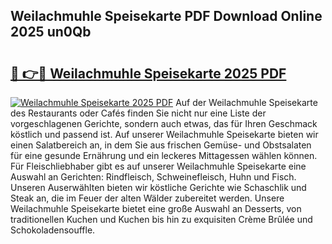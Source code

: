 ## Weilachmuhle Speisekarte PDF Download Online 2025 un0Qb

# <h2><a href="http://gcdo4it.nevu.top/?p=Weilachmuhle+Speisekarte">🔗 👉🔴 Weilachmuhle Speisekarte 2025 PDF</a></h2>

[![Weilachmuhle Speisekarte 2025 PDF](https://i.imgur.com/dBaPXMq.png)](http://gcdo4it.nevu.top/?p=Weilachmuhle+Speisekarte)
Auf der Weilachmuhle Speisekarte des Restaurants oder Cafés finden Sie nicht nur eine Liste der vorgeschlagenen Gerichte, sondern auch etwas, das für Ihren Geschmack köstlich und passend ist. Auf unserer Weilachmuhle Speisekarte bieten wir einen Salatbereich an, in dem Sie aus frischen Gemüse- und Obstsalaten für eine gesunde Ernährung und ein leckeres Mittagessen wählen können. Für Fleischliebhaber gibt es auf unserer Weilachmuhle Speisekarte eine Auswahl an Gerichten: Rindfleisch, Schweinefleisch, Huhn und Fisch. Unseren Auserwählten bieten wir köstliche Gerichte wie Schaschlik und Steak an, die im Feuer der alten Wälder zubereitet werden. Unsere Weilachmuhle Speisekarte bietet eine große Auswahl an Desserts, von traditionellen Kuchen und Kuchen bis hin zu exquisiten Crème Brûlée und Schokoladensouffle.
